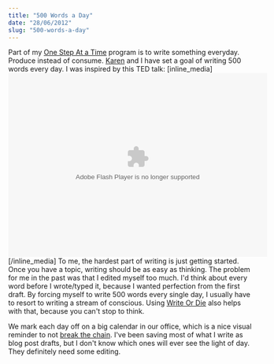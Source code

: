 ```yaml
---
title: "500 Words a Day"
date: "28/06/2012"
slug: "500-words-a-day"
---
```


Part of my [One Step At a Time](http://simpixelated.com/one-step-time/ "One Step at a Time") program is to write something everyday. Produce instead of consume. [Karen](http://www.goofycancook.com) and I have set a goal of writing 500 words every day. <!--more-->I was inspired by this TED talk:
[inline_media]
<object width="526" height="374" classid="clsid:d27cdb6e-ae6d-11cf-96b8-444553540000" codebase="http://download.macromedia.com/pub/shockwave/cabs/flash/swflash.cab#version=6,0,40,0" bgcolor="#ffffff"><param name="allowFullScreen" value="true" /><param name="allowScriptAccess" value="always" /><param name="wmode" value="transparent" /><param name="bgColor" value="#ffffff" /><param name="flashvars" value="vu=http://video.ted.com/talk/stream/2011U/Blank/MattCutts_2011U-320k.mp4&su=http://images.ted.com/images/ted/tedindex/embed-posters/MattCutts-2011U.embed_thumbnail.jpg&vw=512&vh=288&ap=0&ti=1183&lang=en&introDuration=15330&adDuration=4000&postAdDuration=830&adKeys=talk=matt_cutts_try_something_new_for_30_days;year=2011;theme=how_we_learn;event=TED2011;tag=culture;tag=success;&preAdTag=tconf.ted/embed;tile=1;sz=512x288;" /><param name="src" value="EmbedPlayer.swf" /><param name="pluginspace" value="http://www.macromedia.com/go/getflashplayer" /><param name="allowfullscreen" value="true" /><param name="allowscriptaccess" value="always" /><embed width="526" height="374" type="application/x-shockwave-flash" src="http://video.ted.com/assets/player/swf/EmbedPlayer.swf" allowFullScreen="true" allowScriptAccess="always" wmode="transparent" bgColor="#ffffff" flashvars="vu=http://video.ted.com/talk/stream/2011U/Blank/MattCutts_2011U-320k.mp4&su=http://images.ted.com/images/ted/tedindex/embed-posters/MattCutts-2011U.embed_thumbnail.jpg&vw=512&vh=288&ap=0&ti=1183&lang=en&introDuration=15330&adDuration=4000&postAdDuration=830&adKeys=talk=matt_cutts_try_something_new_for_30_days;year=2011;theme=how_we_learn;event=TED2011;tag=culture;tag=success;&preAdTag=tconf.ted/embed;tile=1;sz=512x288;" pluginspace="http://www.macromedia.com/go/getflashplayer" allowfullscreen="true" allowscriptaccess="always" bgcolor="#ffffff" /></object>
[/inline_media]
To me, the hardest part of writing is just getting started. Once you have a topic, writing should be as easy as thinking. The problem for me in the past was that I edited myself too much. I'd think about every word before I wrote/typed it, because I wanted perfection from the first draft. By forcing myself to write 500 words every single day, I usually have to resort to writing a stream of conscious. Using [Write Or Die](http://www.writeordie.com) also helps with that, because you can't stop to think.

We mark each day off on a big calendar in our office, which is a nice visual reminder to not [break the chain](http://lifehacker.com/281626/jerry-seinfelds-productivity-secret). I've been saving most of what I write as blog post drafts, but I don't know which ones will ever see the light of day. They definitely need some editing.